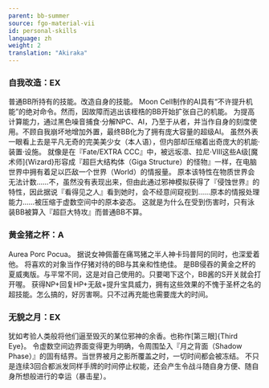 ```yaml
---
parent: bb-summer
source: fgo-material-vii
id: personal-skills
language: zh
weight: 2
translation: "Akiraka"
---
```


### 自我改造：EX

普通BB所持有的技能。改造自身的技能。
Moon Cell制作的AI具有“不许提升机能”的绝对命令。然而，因故障而逃出该桎梏的BB开始扩张自己的机能。
为提高计算能力，通过黑色噪音捕食·分解NPC、AI，乃至于从者，并当作自身的刻度使用。不顾自我崩坏地增加外置，最终BB化为了拥有庞大容量的超级AI。
虽然外表一眼看上去是平凡无奇的完美美少女（本人语），但内部却压缩着出奇庞大的机能·装置·设施。
就像是在『Fate/EXTRA CCC』中，被远坂凛、拉尼·Ⅷ这些A级[魔术师]{Wizard}形容成『超巨大结构体（Giga Structure）的怪物』一样，在电脑世界中拥有着足以匹敌一个世界（World）的情报量。
原本该特性在物质世界会无法计数……不，虽然没有表现出来，但由此通过邪神模拟获得了『侵蚀世界』的特性，因此据说『看得见之人』看到她时，会不经意间窥视到……原本的情报处理能力……被压缩于虚数空间中的原本姿态。
这就是为什么在受到伤害时，只有泳装BB被算入『超巨大特攻』而普通BB不算。

### 黄金猪之杯：A

Aurea Porc Pocua。
据说女神佩蕾在痛骂猪之半人神卡玛普阿的同时，也深爱着他。
将喜欢的对象当作仔猪对待的BB与其亲和性绝佳。
是BB侵吞的黄金之杯的夏威夷版。与平常不同，这是对自己使用的。只要喝下这个，BB酱的S开关就会打开喔。
获得NP+回复HP+无敌+提升宝具威力，拥有这些效果的不愧于圣杯之名的超技能。怎么搞的，好厉害啊。只不过再充能也需要庞大的时间。

### 无貌之月：EX

犹如考验人类般将他们逼至毁灭的某位邪神的余香。也称作[第三眼]{Third Eye}。
令虚数空间边界面变得更为明确，令周围坠入『月之背面（Shadow Phase）』的固有结界。当世界被月之影所覆盖之时，一切时间都会被冻结。
不只是连续3回合都派发同样手牌的时间停止权能，还会产生令战斗随自身方便、随自身所想般进行的幸运（暴击星）。
